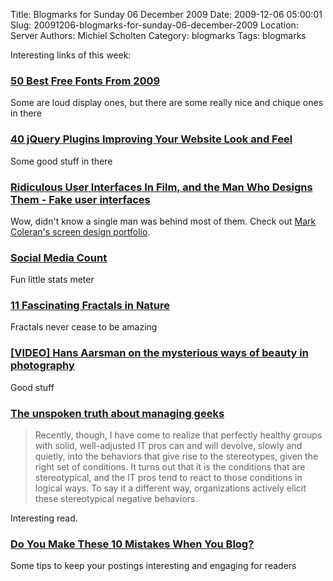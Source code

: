 Title: Blogmarks for Sunday 06 December 2009
Date: 2009-12-06 05:00:01
Slug: 20091206-blogmarks-for-sunday-06-december-2009
Location: Server
Authors: Michiel Scholten
Category: blogmarks
Tags: blogmarks

<p>Interesting links of this week:</p>
<h3><a href="http://creativenerds.co.uk/freebies/50-best-free-fonts-from-2009/">50 Best Free Fonts From 2009</a></h3>
<p>Some are loud display ones, but there are some really nice and chique ones in there</p>
<h3><a href="http://www.tripwiremagazine.com/2009/12/40-jquery-plugins-improving-your-website-look-and-feel.html">40  jQuery Plugins Improving Your Website Look and Feel</a></h3>
<p>Some good stuff in there</p>
<h3><a href="http://gizmodo.com/5418342/ridiculous-user-interfaces-in-film-and-the-man-who-designs-them">Ridiculous User Interfaces In Film, and the Man Who Designs Them - Fake user interfaces</a></h3>
<p>Wow, didn't know a single man was behind most of them. Check out <a href="http://blog.coleran.com/category/portfolio/screendesign">Mark Coleran's screen design portfolio</a>.</p>
<h3><a href="http://www.geekfm.com/2009/10/08/social-media-count/">Social Media Count</a></h3>
<p>Fun little stats meter</p>
<h3><a href="http://www.oddee.com/item_96529.aspx">11 Fascinating Fractals in Nature</a></h3>
<p>Fractals never cease to be amazing</p>
<h3><a href="http://www.tedxamsterdam.nl/2009/video-hans-aarsman-on-the-mysterious-ways-of-beauty-in-photography/">[VIDEO] Hans Aarsman on the mysterious ways of beauty in photography</a></h3>
<p>Good stuff</p>
<h3><a href="http://www.computerworld.com/s/article/9137708/Opinion_The_unspoken_truth_about_managing_geeks?taxonomyId=14">The unspoken truth about managing geeks</a></h3>
<blockquote><p>Recently, though, I have come to realize that perfectly healthy groups with solid, well-adjusted IT pros can and will devolve, slowly and quietly, into the behaviors that give rise to the stereotypes, given the right set of conditions. It turns out that it is the conditions that are stereotypical, and the IT pros tend to react to those conditions in logical ways. To say it a different way, organizations actively elicit these stereotypical negative behaviors.</p></blockquote>

<p>Interesting read.</p>
<h3><a href="http://michaelhyatt.com/2009/11/do-you-make-these-10-mistakes-when-you-blog.html">Do You Make These 10 Mistakes When You Blog?</a></h3>
<p>Some tips to keep your postings interesting and engaging for readers</p>

